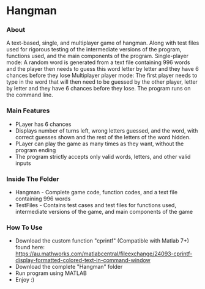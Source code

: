 # Hangman
### About
A text-based, single, and multiplayer game of hangman. Along with test files used for rigorous testing of the intermediate versions of the program, functions used, and the main components of the program. 
Single-player mode: A random word is generated from a text file containing 996 words and the player then needs to guess this word letter by letter and they have 6 chances before they lose
Multiplayer player mode: The first player needs to type in the word that will then need to be guessed by the other player, letter by letter and they have 6 chances before they lose.
The program runs on the command line.

### Main Features
-	PLayer has 6 chances
-	Displays number of turns left, wrong letters guessed, and the word, with correct guesses shown and the rest of the letters of the word hidden.
-	PLayer can play the game as many times as they want, without the program ending
-	The program strictly accepts only valid words, letters, and other valid inputs

### Inside The Folder
-	Hangman - Complete game code, function codes, and a text file containing 996 words
-	TestFiles - Contains test cases and test files for functions used, intermediate versions of the game, and main components of the game

### How To Use
- Download the custom function "cprintf" (Compatible with Matlab 7+) found here: https://au.mathworks.com/matlabcentral/fileexchange/24093-cprintf-display-formatted-colored-text-in-command-window
- Download the complete "Hangman" folder 
- Run program using MATLAB
- Enjoy :)

